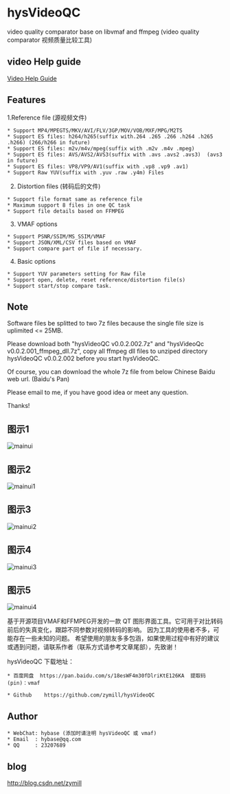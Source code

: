 # hysVideoQC

video quality comparator base on libvmaf and ffmpeg
 (video quality comparator 视频质量比较工具) 

## video Help guide

[Video Help Guide](https://www.zhihu.com/zvideo/1547348112431271936)

## Features

1.Reference file (源视频文件)
```
* Support MP4/MPEGTS/MKV/AVI/FLV/3GP/MOV/VOB/MXF/MPG/M2TS
* Support ES files: h264/h265(suffix with.264 .265 .266 .h264 .h265 .h266) (266/h266 in future)
* Support ES files: m2v/m4v/mpeg(suffix with .m2v .m4v .mpeg)
* Support ES files: AVS/AVS2/AVS3(suffix with .avs .avs2 .avs3)  (avs3 in future) 
* Support ES files: VP8/VP9/AV1(suffix with .vp8 .vp9 .av1)
* Support Raw YUV(suffix with .yuv .raw .y4m) Files
```

2. Distortion files (转码后的文件)
```
* Support file format same as reference file
* Maximum support 8 files in one QC task
* Support file details based on FFMPEG
```
3. VMAF options
```
* Support PSNR/SSIM/MS_SSIM/VMAF
* Support JSON/XML/CSV files based on VMAF 
* Support compare part of file if necessary.
```
4. Basic options
```
* Support YUV parameters setting for Raw file
* Support open, delete, reset reference/distortion file(s)
* Support start/stop compare task.
```

## Note

Software files be splitted to two 7z files because the single file size is uplimited <= 25MB.

Please download both "hysVideoQC v0.0.2.002.7z" and "hysVideoQc v0.0.2.001_ffmpeg_dll.7z", copy all ffmpeg dll files to unziped directory hysVideoQC v0.0.2.002 before you start hysVideoQC.

Of course, you can download the whole 7z file from below Chinese Baidu web url. (Baidu's Pan)

Please email to me, if you have good idea or meet any question.

Thanks!


## 图示1
![mainui](https://user-images.githubusercontent.com/18504455/233099874-25f17238-fb97-433a-b023-f7d077008842.png)

## 图示2
![mainui1](https://user-images.githubusercontent.com/18504455/233099939-d2084e2e-9796-47a9-a73a-82915d517739.png)

## 图示3
![mainui2](https://user-images.githubusercontent.com/18504455/233100052-ad1e1bee-75a3-497b-924d-b4f7eda7d01a.png)

## 图示4
![mainui3](https://user-images.githubusercontent.com/18504455/233100161-54bed100-b70b-4b5f-b1e8-d442bf3cd4b8.png)

## 图示5
![mainui4](https://user-images.githubusercontent.com/18504455/233100280-ebc0cdbf-dce5-4d29-b886-15b53ece1a9f.png)


基于开源项目VMAF和FFMPEG开发的一款 QT 图形界面工具。它可用于对比转码前后的失真变化，跟踪不同参数对视频转码的影响。
因为工具的使用者不多，可能存在一些未知的问题。
希望使用的朋友多多包涵，如果使用过程中有好的建议或遇到问题，请联系作者（联系方式请参考文章尾部），先致谢！

hysVideoQC 下载地址：

	* 百度网盘  https://pan.baidu.com/s/18esWF4m30fDlriKtE126KA  提取码(pin)：vmaf
	
	* Github    https://github.com/zymill/hysVideoQC


## Author

	* WebChat: hybase (添加时请注明 hysVideoQC 或 vmaf)
	* Email  : hybase@qq.com
	* QQ     : 23207689

## blog

  http://blog.csdn.net/zymill
